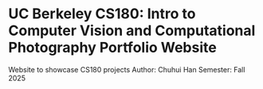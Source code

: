 # UC Berkeley CS180: Intro to Computer Vision and Computational Photography Portfolio Website

Website to showcase CS180 projects
Author: Chuhui Han
Semester: Fall 2025